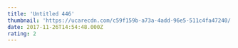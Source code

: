 ```yaml
---
title: 'Untitled 446'
thumbnail: 'https://ucarecdn.com/c59f159b-a73a-4add-96e5-511c4fa47240/'
date: 2017-11-26T14:54:48.000Z
rating: 2
---
```

